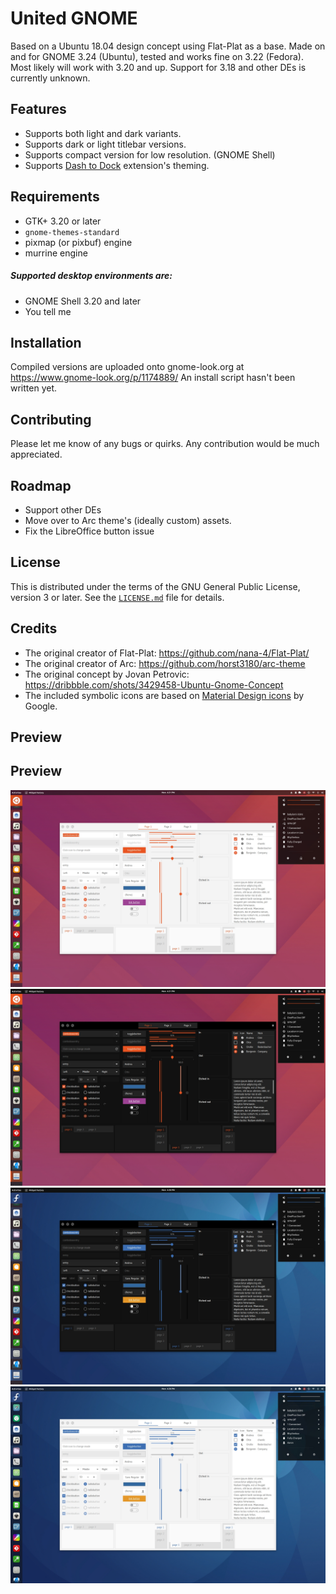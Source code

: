 United GNOME
=========
Based on a Ubuntu 18.04 design concept using Flat-Plat as a base. Made on and for GNOME 3.24 (Ubuntu), tested and works fine on 3.22 (Fedora). Most likely will work with 3.20 and up. Support for 3.18 and other DEs is currently unknown.

Features
--------
- Supports both light and dark variants.
- Supports dark or light titlebar versions.
- Supports compact version for low resolution. (GNOME Shell)
- Supports [Dash to Dock](https://github.com/micheleg/dash-to-dock) extension's theming.

Requirements
------------
- GTK+ 3.20 or later
- `gnome-themes-standard`
- pixmap (or pixbuf) engine
- murrine engine

##### Supported desktop environments are:
- GNOME Shell 3.20 and later
- You tell me

Installation
------------
Compiled versions are uploaded onto gnome-look.org at https://www.gnome-look.org/p/1174889/
An install script hasn't been written yet.

Contributing
------------
Please let me know of any bugs or quirks. Any contribution would be much appreciated.

Roadmap 
----------------
- Support other DEs
- Move over to Arc theme's (ideally custom) assets.
- Fix the LibreOffice button issue

License
-------
This is distributed under the terms of the GNU General Public License, version 3 or later. See the [`LICENSE.md`](LICENSE.md) file for details.

Credits
-------
- The original creator of Flat-Plat: https://github.com/nana-4/Flat-Plat/
- The original creator of Arc: https://github.com/horst3180/arc-theme
- The original concept by Jovan Petrovic: https://dribbble.com/shots/3429458-Ubuntu-Gnome-Concept
- The included symbolic icons are based on [Material Design icons](https://github.com/google/material-design-icons) by Google.

Preview
-------
## Preview
![alt text](preview-1.jpg "Preview 1")
![alt text](preview-2.jpg "Preview 2")
![alt text](preview-3.jpg "Preview 3")
![alt text](preview-4.jpg "Preview 4")


